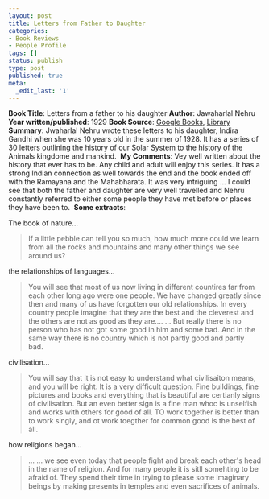 ```yaml
---
layout: post
title: Letters from Father to Daughter
categories:
- Book Reviews
- People Profile
tags: []
status: publish
type: post
published: true
meta:
  _edit_last: '1'
---
```

<strong>Book Title</strong>: Letters from a father to his daughter
<strong>Author</strong>: Jawaharlal Nehru
<strong>Year written/published</strong>: 1929
<strong>Book Source</strong>: <a href="http://books.google.com/books?id=_aakAAAACAAJ&amp;dq=Letters+from+Father+to+Daughter+nehru">Google Books</a>, <a href="http://vistaweb.nlb.gov.sg/cgi-bin/cw_cgi?resultsScreen+11428+1+3+0">Library</a>
<strong>Summary</strong>: Jwaharlal Nehru wrote these letters to his daughter, Indira Gandhi when she was 10 years old in the summer of 1928. It has a series of 30 letters outlining the history of our Solar System to the history of the Animals kingdome and mankind. 
<strong>My Comments</strong>: Vey well written about the history that ever has to be. Any child and adult will enjoy this series. It has a strong Indian connection as well towards the end and the book ended off with the Ramayana and the Mahabharata. It was very intriguing ... I could see that both the father and daughter are very well travelled and Nehru constantly referred to either some people they have met before or places they have been to. 
<strong>Some extracts</strong>: 

The book of nature...
<blockquote>If a little pebble can tell you so much, how much more could we learn from all the rocks and mountains and many other things we see around us?</blockquote>
the relationships of languages...
<blockquote>You will see that most of us now living in different countires far from each other long ago were one people. We have changed greatly since then and many of us have forgotten our old relationships. In every country people imagine that they are the best and the cleverest and the others are not as good as they are.... ... But really there is no person who has not got some good in him and some bad. And in the same way there is no country which is not partly good and partly bad. </blockquote>
civilisation...
<blockquote>You will say that it is not easy to understand what civilisaiton means, and you will be right. It is a very difficult question. Fine buildings, fine pictures and books and everything that is beautiful are certianly signs of civilisation. But an even better sign is a fine man whoc is unselfish and works with others for good of all. TO work together is better than to work singly, and ot work toegther for common good is the best of all.</blockquote>
how religions began...
<blockquote>... ... we see even today that people fight and break each other's head in the name of religion. And for many people it is sitll somehting to be afraid of. They spend their time in trying to please some imaginary beings by making presents in temples and even sacrifices of animals.</blockquote>
